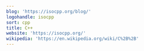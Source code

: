 ```yaml
---
blog: 'https://isocpp.org/blog/'
logohandle: isocpp
sort: cpp
title: C++
website: 'https://isocpp.org/'
wikipedia: 'https://en.wikipedia.org/wiki/C%2B%2B'
---
```

